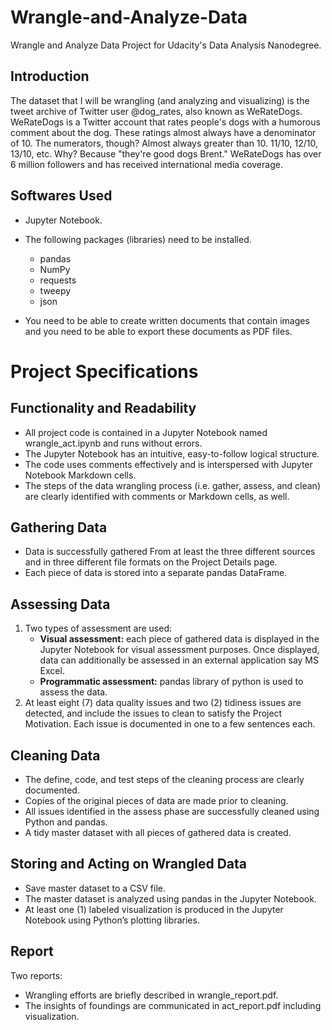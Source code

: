 # Wrangle-and-Analyze-Data
Wrangle and Analyze Data Project for Udacity's Data Analysis Nanodegree.

## Introduction
The dataset that I will be wrangling (and analyzing and visualizing) is the tweet archive of Twitter user @dog_rates, also known as WeRateDogs. WeRateDogs is a Twitter account that rates people's dogs with a humorous comment about the dog. These ratings almost always have a denominator of 10. The numerators, though? Almost always greater than 10. 11/10, 12/10, 13/10, etc. Why? Because "they're good dogs Brent." WeRateDogs has over 6 million followers and has received international media coverage.

## Softwares Used

- Jupyter Notebook.
- The following packages (libraries) need to be installed.
   - pandas
  - NumPy
  - requests
  - tweepy
  - json

- You need to be able to create written documents that contain images and you need to be able to export these documents as PDF files. 

# Project Specifications
## Functionality and Readability
- All project code is contained in a Jupyter Notebook named wrangle_act.ipynb and runs without errors.
- The Jupyter Notebook has an intuitive, easy-to-follow logical structure. 
- The code uses comments effectively and is interspersed with Jupyter Notebook Markdown cells. 
- The steps of the data wrangling process (i.e. gather, assess, and clean) are clearly identified with comments or Markdown cells, as well.

## Gathering Data
- Data is successfully gathered From at least the three different sources and in three different file formats on the Project Details page.
- Each piece of data is stored into a separate pandas DataFrame.

## Assessing Data
1. Two types of assessment are used:
   - **Visual assessment:** each piece of gathered data is displayed in the Jupyter Notebook for visual assessment purposes. Once displayed, data can additionally be assessed in an external application say MS Excel.
   - **Programmatic assessment:** pandas library of python is used to assess the data.
2. At least eight (7) data quality issues and two (2) tidiness issues are detected, and include the issues to clean to satisfy the Project Motivation. Each issue is documented in one to a few sentences each.

## Cleaning Data
- The define, code, and test steps of the cleaning process are clearly documented.
- Copies of the original pieces of data are made prior to cleaning.
- All issues identified in the assess phase are successfully cleaned using Python and pandas.
- A tidy master dataset with all pieces of gathered data is created.

## Storing and Acting on Wrangled Data
- Save master dataset to a CSV file.
- The master dataset is analyzed using pandas in the Jupyter Notebook.
- At least one (1) labeled visualization is produced in the Jupyter Notebook using Python’s plotting libraries.

## Report
Two reports:
- Wrangling efforts are briefly described in wrangle_report.pdf.
- The insights of foundings are communicated in act_report.pdf including visualization.
